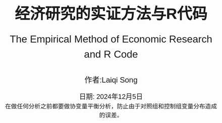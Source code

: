 <!-- 封面样式 -->
<style>
@page {
    size: A4;
    margin: 20mm;
}
body {
    font-family: Arial, sans-serif;
    font-size: 14pt;
    line-height: 1.5;
}
.cover-page {
    display: flex;
    flex-direction: column;
    justify-content: center;
    align-items: center;
    height: 100vh;
    text-align: center;
}
.cover-title {
    font-size: 36pt;
    font-weight: bold;
    margin-bottom: 20px;
}
.cover-subtitle {
    font-size: 24pt;
    margin-bottom: 40px;
}
.cover-author {
    font-size: 18pt;
    margin-bottom: 20px;
}
.cover-date {
    font-size: 16pt;
}
</style>

<!-- 封面内容 -->
<div class="cover-page">
    <div class="cover-title">经济研究的实证方法与R代码</div>
    <div class="cover-subtitle">The Empirical Method of Economic Research and R Code</div>
    <div class="cover-author">作者:Laiqi Song</div>
    <div class="cover-date">日期: 2024年12月5日</div>
    在做任何分析之前都要做协变量平衡分析，防止由于对照组和控制组变量分布造成的误差。
</div>

- [1.OLS](#1ols)
- [9.RDD](#9rdd)
- [实用小代码](#实用小代码)

<div style="page-break-after: always;"></div>

## <div style="font-size:25px;text-align:center;">1.OLS</div>

```R
lm(Y ~ X + C, data = data)#表示进行OLS回归，其中Y为被解释变量，X为解释变量，C为控制变量
#画散点图
    p <- ggplot(data, aes(x = x, y = y))+
    # 添加散点图层
    geom_point() +
    # 添加标题和坐标轴标签（可选）
    labs(title = "Scatter Plot", x = "X Variable", y = "Y Variable") +
    # 选择主题（可选，这里使用默认主题）
    theme_bw()
    # 显示绘制的散点图
    print(p)
```






<div style="page-break-after: always;"></div>

## <div style="font-size:25px;text-align:center;">9.RDD</div>

```R
rdrobust(Y, X, covs = C）#表示进行rdd，其cov为控制变量，x为驱动变量，y为被解释变量，其系数为截距，就是我们要的
summary(rdrobust(Y,X,covs = C, kernel = "uniform"))#表示进行对于数据进行核加权的rdd分析
summary(rdrobust(Y,X,covs = C,  p = 2))# 使用局部二次函数进行RD估计，假设带宽为默认值（可根据需要调整带宽参数h）
summary(rdrobust(Y,X,covs = C,  h = 40))# 使用带宽为40进行RD估计

```

利用RDHonest进行画图和比较更加广泛的RDD分析 [RDDHonest画图](https://github.com/kolesarm/RDHonest/blob/master/doc/RDHonest.pdf)
[RDHonest公式文档，fuzzy or sharp](https://cran.r-project.org/web//packages/RDHonest/RDHonest.pdf)

```R
#参数自己去看文档，这里表示出来所有的参数
RDHonest(formula,data,subset,weights,cutoff = 0,M,kern = "triangular",na.action,opt.criterion = "MSE",h,se.method = "nn",alpha = 0.05,beta = 0.8,J = 3,sclass = "H",
result[["coefficients"]] #看估计的参数
```

<div style="page-break-after: always;"></div>

## <div style="font-size:25px;text-align:center;">10.SCM</div>

```R
library(tidyverse)
library(haven)
library(Synth)
library(devtools)
library(SCtools)

read_data <- function(df)
{
  full_path <- paste("https://github.com/scunning1975/mixtape/raw/master/", 
                     df, sep = "")#读取github的数据，返回数据的路径
  df <- read_dta(full_path) #读取stata数据
  return(df)
}

texas <- read_data("texas.dta") %>%
  as.data.frame(.)#读取stata数据，转化为数据框

dataprep_out <- dataprep(#数据准备
  foo = texas,#需要处理的数据框
  predictors = c("poverty", "income"),#构建预测变量
  predictors.op = "mean",#定义了对预测变量进行的操作，这里指定为 "mean"，意味着会使用这些预测变量在相应时间区间内的均值来参与后续的计算等操作
  time.predictors.prior = 1985:1993,#预测变量计算均值等操作所依据的时间范围，这里是从 1985 年到 1993 年这个时间段。
  special.predictors = list(
    list("bmprison", c(1988, 1990:1992), "mean"),#这里在弄匹配变量的匹配条件（均值是给定的权重）
    list("alcohol", 1990, "mean"),
    list("aidscapita", 1990:1991, "mean"),
    list("black", 1990:1992, "mean"),
    list("perc1519", 1990, "mean")),
  dependent = "bmprison",#因变量的名称
  unit.variable = "statefip",#单位变量的名称
  unit.names.variable = "state",#展示单位名称的变量
  time.variable = "year",
  treatment.identifier = 48,#确定了处理组的标识
  controls.identifier = c(1,2,4:6,8:13,15:42,44:47,49:51,53:56),#给出了对照组的标识集合
  time.optimize.ssr = 1985:1993,#权重的考虑范围
  time.plot = 1985:2000
)

synth_out <- synth(data.prep.obj = dataprep_out)

path.plot(synth_out, dataprep_out)
```


## <div style="font-size:25px;text-align:center;">实用小代码</div>

```R
1 #导入csv数据进入
data <- read.csv("path/to/your/file.csv")
#导入excel数据进入
install.packages("readxl")
library(readxl)
data <- read_excel("path/to/your/file.xlsx")
#导入stata数据进入
install.packages("haven")
library(haven)
data <- read_dta("path/to/your/file.dta")
3.#创建一个新的变量并将其输入数据框，数据集中
my_data <- my_data %>% mutate(firstmonth = agemo_mda==0)
4.#用$取出来数据框中的变量，也可以用其来取出变量值
Y <- my_data$cod_any
5.#删除数据列表中的变量值的行
my_data <- subset(my_data, firstmonth!= 1)
my_data <- my_data[!(my_data$firstmonth == 1), ]
6.#看数据frame中的数据列表,
data[['列表名称']]
data$列表名称[“数据标签”]
7.#数值转换
data$列表名称 <- as.numeric(data$列表名称)#不同的转换就是不同的as.类型
```

<div style="page-break-after: always;"></div>

# 找数据网站

[克雷格列表网](https://hongkong.craigslist.org/)
[权威的大数据竞赛平台 —— 数据泉](https://www.datafountain.cn)
[卡格乐数据集](https://www.kaggle.com/datasets)